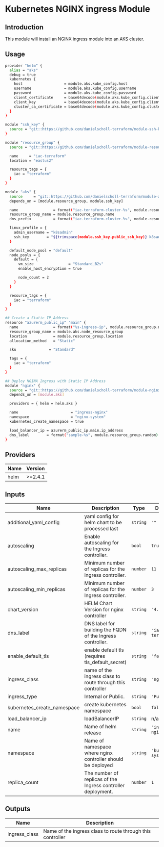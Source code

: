 # Kubernetes NGINX ingress Module

## Introduction

This module will install an NGINX ingress module into an AKS cluster.
<br />

## Usage

```bash
provider "helm" {
  alias = "aks"
  debug = true
  kubernetes {
    host                   = module.aks.kube_config.host
    username               = module.aks.kube_config.username
    password               = module.aks.kube_config.password
    client_certificate     = base64decode(module.aks.kube_config.client_certificate)
    client_key             = base64decode(module.aks.kube_config.client_key)
    cluster_ca_certificate = base64decode(module.aks.kube_config.cluster_ca_certificate)
  }
}

module "ssh_key" {
  source = "git::https://github.com/danielscholl-terraform/module-ssh-key?ref=v1.0.0"
}

module "resource_group" {
  source = "git::https://github.com/danielscholl-terraform/module-resource-group?ref=v1.0.0"

  name     = "iac-terraform"
  location = "eastus2"

  resource_tags = {
    iac = "terraform"
  }
}

module "aks" {
  source     = "git::https://github.com/danielscholl-terraform/module-aks?ref=v1.0.0"
  depends_on = [module.resource_group, module.ssh_key]

  name                = format("iac-terraform-cluster-%s", module.resource_group.random)
  resource_group_name = module.resource_group.name
  dns_prefix          = format("iac-terraform-cluster-%s", module.resource_group.random)

  linux_profile = {
    admin_username = "k8sadmin"
    ssh_key        = "${trimspace(module.ssh_key.public_ssh_key)} k8sadmin"
  }

  default_node_pool = "default"
  node_pools = {
    default = {
      vm_size                = "Standard_B2s"
      enable_host_encryption = true

      node_count = 2
    }
  }

  resource_tags = {
    iac = "terraform"
  }
}

## Create a Static IP Address
resource "azurerm_public_ip" "main" {
  name                = format("%s-ingress-ip", module.resource_group.name)
  resource_group_name = module.aks.node_resource_group
  location            = module.resource_group.location
  allocation_method   = "Static"

  sku               = "Standard"

  tags = {
    iac = "terraform"
  }
}

## Deploy NGINX Ingress with Static IP Address
module "nginx" {
  source = "git::https://github.com/danielscholl-terraform/module-nginx-ingress?ref=v1.0.0"
  depends_on = [module.aks]

  providers = { helm = helm.aks }

  name                        = "ingress-nginx"
  namespace                   = "nginx-system"
  kubernetes_create_namespace = true

  load_balancer_ip = azurerm_public_ip.main.ip_address
  dns_label        = format("sample-%s", module.resource_group.random)
}
```

<!--- BEGIN_TF_DOCS --->
## Providers

| Name | Version |
|------|---------|
| helm | >=2.4.1 |

## Inputs

| Name | Description | Type | Default | Required |
|------|-------------|------|---------|:-----:|
| additional\_yaml\_config | yaml config for helm chart to be processed last | `string` | `""` | no |
| autoscaling | Enable autoscaling for the Ingress controller. | `bool` | `true` | no |
| autoscaling\_max\_replicas | Minimum number of replicas for the Ingress controller. | `number` | `11` | no |
| autoscaling\_min\_replicas | Minimum number of replicas for the Ingress controller. | `number` | `3` | no |
| chart\_version | HELM Chart Version for nginx controller | `string` | `"4.0.6"` | no |
| dns\_label | DNS label for building the FQDN of the Ingress controller. | `string` | `"iac-terraform"` | no |
| enable\_default\_tls | enable default tls (requires tls\_default\_secret) | `string` | `"false"` | no |
| ingress\_class | name of the ingress class to route through this controller | `string` | `"nginx"` | no |
| ingress\_type | Internal or Public. | `string` | `"Public"` | no |
| kubernetes\_create\_namespace | create kubernetes namespace | `bool` | `false` | no |
| load\_balancer\_ip | loadBalancerIP | `string` | n/a | yes |
| name | Name of helm release | `string` | `"ingress-nginx"` | no |
| namespace | Name of namespace where nginx controller should be deployed | `string` | `"kube-system"` | no |
| replica\_count | The number of replicas of the Ingress controller deployment. | `number` | `1` | no |

## Outputs

| Name | Description |
|------|-------------|
| ingress\_class | Name of the ingress class to route through this controller |
<!--- END_TF_DOCS --->
